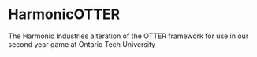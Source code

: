 # HarmonicOTTER
The Harmonic Industries alteration of the OTTER framework for use in our second year game at Ontario Tech University
